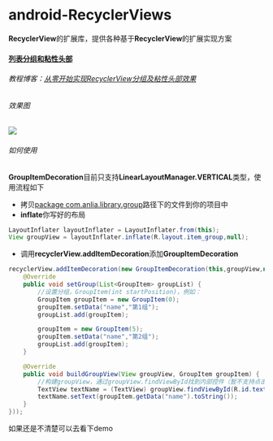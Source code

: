 # android-RecyclerViews
**RecyclerView**的扩展库，提供各种基于**RecyclerView**的扩展实现方案
#### [列表分组和粘性头部](https://github.com/AnliaLee/android-RecyclerViews/tree/master/library/src/main/java/com/anlia/library/group)
###### 教程博客：[从零开始实现RecyclerView分组及粘性头部效果](https://juejin.im/post/5a4551ce51882512d82305cb)
###### 效果图
![](https://user-gold-cdn.xitu.io/2017/12/29/160a15f16236cba8?w=208&h=300&f=gif&s=162696)

###### 如何使用
**GroupItemDecoration**目前只支持**LinearLayoutManager.VERTICAL**类型，使用流程如下
* 拷贝[package com.anlia.library.group](https://github.com/AnliaLee/android-RecyclerViews/tree/master/library/src/main/java/com/anlia/library/group)路径下的文件到你的项目中
* **inflate**你写好的布局
```java
LayoutInflater layoutInflater = LayoutInflater.from(this);
View groupView = layoutInflater.inflate(R.layout.item_group,null);
```
* 调用**recyclerView.addItemDecoration**添加**GroupItemDecoration**
```java
recyclerView.addItemDecoration(new GroupItemDecoration(this,groupView,new GroupItemDecoration.DecorationCallback() {
	@Override
	public void setGroup(List<GroupItem> groupList) {
		//设置分组，GroupItem(int startPosition)，例如：
		GroupItem groupItem = new GroupItem(0);
		groupItem.setData("name","第1组");
		groupList.add(groupItem);

		groupItem = new GroupItem(5);
		groupItem.setData("name","第2组");
		groupList.add(groupItem);
	}

	@Override
	public void buildGroupView(View groupView, GroupItem groupItem) {
		//构建groupView，通过groupView.findViewById找到内部控件（暂不支持点击事件等），例如
		TextView textName = (TextView) groupView.findViewById(R.id.text_name);
		textName.setText(groupItem.getData("name").toString());
	}
}));
```
如果还是不清楚可以去看下demo
